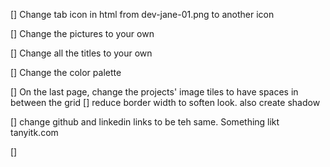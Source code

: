 [] Change tab icon in html from dev-jane-01.png to another icon

[] Change the pictures to your own

[] Change all the titles to your own

[] Change the color palette

[] On the last page, change the projects' image tiles to have spaces in between the grid
    [] reduce border width to soften look. also create shadow

[] change github and linkedin links to be teh same. Something likt tanyitk.com 

[]
